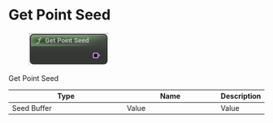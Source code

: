 # Get Point Seed

<div align="left" data-full-width="false">

<figure><img src="Get_Point_Seed.png" alt=""><figcaption></figcaption></figure>

</div>

Get Point Seed

<table>
<thead><tr><th width="250">Type</th><th width="200">Name</th><th>Description</th></tr></thead>
<tbody>
<tr><td>Seed Buffer</td><td>Value</td><td>Value</td></tr>
</tbody>
</table>